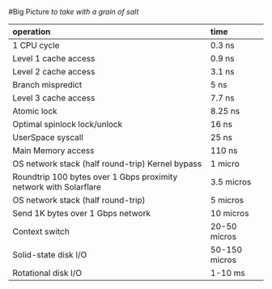 #Big Picture
*to take with a grain of salt*

|operation|time|
|:--|:--|
|1 CPU cycle|0.3 ns|
|Level 1 cache access|0.9 ns|
|Level 2 cache access|3.1 ns|
|Branch mispredict|5 ns|
|Level 3 cache access|7.7 ns|
|Atomic lock|8.25 ns|
|Optimal spinlock lock/unlock|16 ns|
|UserSpace syscall|25 ns|
|Main Memory access|110 ns|
|OS network stack (half round-trip) Kernel bypass|1 micro|
|Roundtrip 100 bytes over 1 Gbps proximity network with Solarflare|3.5 micros|
|OS network stack (half round-trip)|5 micros|
|Send 1K bytes over 1 Gbps network|10 micros|
|Context switch|20-50 micros|
|Solid-state disk I/O|50-150 micros|
|Rotational disk I/O|1-10 ms|
